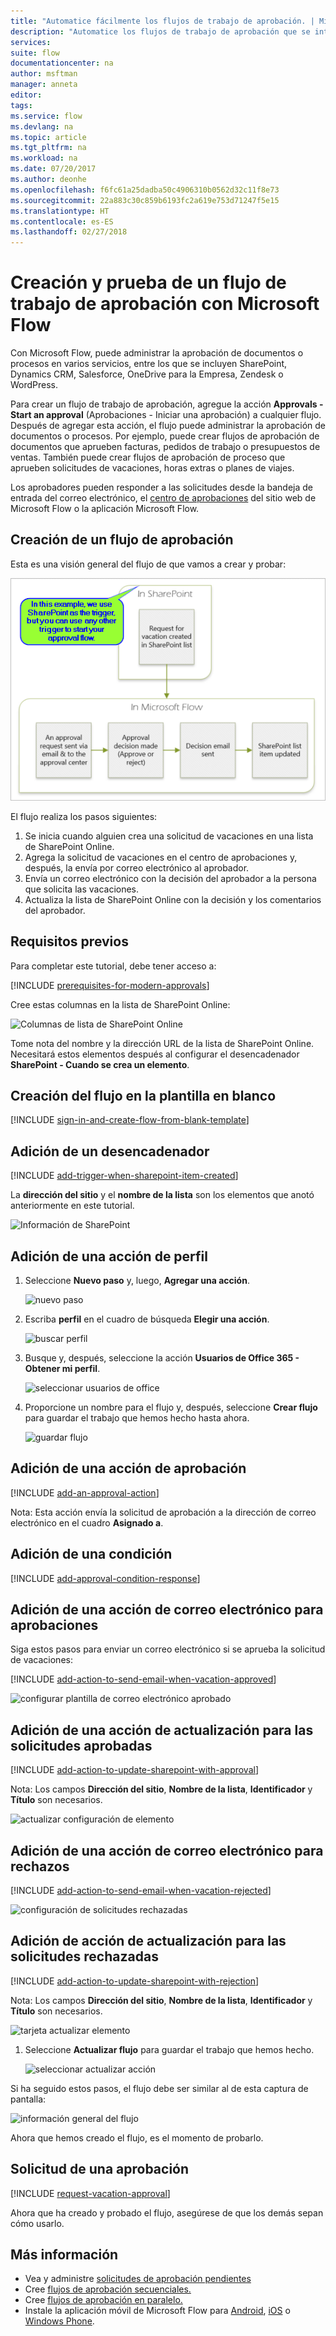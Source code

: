 ```yaml
---
title: "Automatice fácilmente los flujos de trabajo de aprobación. | Microsoft Docs"
description: "Automatice los flujos de trabajo de aprobación que se integran con SharePoint, Dynamics CRM, Salesforce, One Drive para la Empresa, Zendesk o WordPress."
services: 
suite: flow
documentationcenter: na
author: msftman
manager: anneta
editor: 
tags: 
ms.service: flow
ms.devlang: na
ms.topic: article
ms.tgt_pltfrm: na
ms.workload: na
ms.date: 07/20/2017
ms.author: deonhe
ms.openlocfilehash: f6fc61a25dadba50c4906310b0562d32c11f8e73
ms.sourcegitcommit: 22a883c30c859b6193fc2a619e753d71247f5e15
ms.translationtype: HT
ms.contentlocale: es-ES
ms.lasthandoff: 02/27/2018
---
```

# <a name="create-and-test-an-approval-workflow-with-microsoft-flow"></a>Creación y prueba de un flujo de trabajo de aprobación con Microsoft Flow
Con Microsoft Flow, puede administrar la aprobación de documentos o procesos en varios servicios, entre los que se incluyen SharePoint, Dynamics CRM, Salesforce, OneDrive para la Empresa, Zendesk o WordPress.

Para crear un flujo de trabajo de aprobación, agregue la acción **Approvals - Start an approval** (Aprobaciones - Iniciar una aprobación) a cualquier flujo. Después de agregar esta acción, el flujo puede administrar la aprobación de documentos o procesos. Por ejemplo, puede crear flujos de aprobación de documentos que aprueben facturas, pedidos de trabajo o presupuestos de ventas. También puede crear flujos de aprobación de proceso que aprueben solicitudes de vacaciones, horas extras o planes de viajes.

Los aprobadores pueden responder a las solicitudes desde la bandeja de entrada del correo electrónico, el [centro de aprobaciones](https://flow.microsoft.com/manage/approvals/received/) del sitio web de Microsoft Flow o la aplicación Microsoft Flow.

## <a name="create-an-approval-flow"></a>Creación de un flujo de aprobación
Esta es una visión general del flujo de que vamos a crear y probar:

   ![información general del flujo](./media/modern-approvals/create-flow-overview.png)

El flujo realiza los pasos siguientes:

1. Se inicia cuando alguien crea una solicitud de vacaciones en una lista de SharePoint Online.
2. Agrega la solicitud de vacaciones en el centro de aprobaciones y, después, la envía por correo electrónico al aprobador.
3. Envía un correo electrónico con la decisión del aprobador a la persona que solicita las vacaciones.
4. Actualiza la lista de SharePoint Online con la decisión y los comentarios del aprobador.

## <a name="prerequisites"></a>Requisitos previos
Para completar este tutorial, debe tener acceso a:

[!INCLUDE [prerequisites-for-modern-approvals](includes/prerequisites-for-modern-approvals.md)]

Cree estas columnas en la lista de SharePoint Online:

   ![Columnas de lista de SharePoint Online](./media/modern-approvals/sharepoint-list-fields.png)

Tome nota del nombre y la dirección URL de la lista de SharePoint Online. Necesitará estos elementos después al configurar el desencadenador **SharePoint - Cuando se crea un elemento**.

## <a name="create-your-flow-from-the-blank-template"></a>Creación del flujo en la plantilla en blanco
[!INCLUDE [sign-in-and-create-flow-from-blank-template](includes/sign-in-and-create-flow-from-blank-template.md)]

## <a name="add-a-trigger"></a>Adición de un desencadenador
[!INCLUDE [add-trigger-when-sharepoint-item-created](includes/add-trigger-when-sharepoint-item-created.md)]

La **dirección del sitio** y el **nombre de la lista** son los elementos que anotó anteriormente en este tutorial.

![Información de SharePoint](./media/modern-approvals/select-sharepoint-site-info.png)

## <a name="add-a-profile-action"></a>Adición de una acción de perfil
1. Seleccione **Nuevo paso** y, luego, **Agregar una acción**.
   
    ![nuevo paso](./media/modern-approvals/select-sharepoint-add-action.png)
2. Escriba **perfil** en el cuadro de búsqueda **Elegir una acción**.
   
    ![buscar perfil](./media/modern-approvals/search-for-profile.png)
3. Busque y, después, seleccione la acción **Usuarios de Office 365 - Obtener mi perfil**.
   
    ![seleccionar usuarios de office](./media/modern-approvals/select-my-profile.png)
4. Proporcione un nombre para el flujo y, después, seleccione **Crear flujo** para guardar el trabajo que hemos hecho hasta ahora.
   
    ![guardar flujo](./media/modern-approvals/save.png)

## <a name="add-an-approval-action"></a>Adición de una acción de aprobación
[!INCLUDE [add-an-approval-action](includes/add-an-approval-action.md)]

Nota: Esta acción envía la solicitud de aprobación a la dirección de correo electrónico en el cuadro **Asignado a**.

## <a name="add-a-condition"></a>Adición de una condición
[!INCLUDE [add-approval-condition-response](includes/add-approval-condition-response.md)]

## <a name="add-an-email-action-for-approvals"></a>Adición de una acción de correo electrónico para aprobaciones
Siga estos pasos para enviar un correo electrónico si se aprueba la solicitud de vacaciones:

[!INCLUDE [add-action-to-send-email-when-vacation-approved](includes/add-action-to-send-email-when-vacation-approved.md)]

   ![configurar plantilla de correo electrónico aprobado](./media/sequential-modern-approvals/yes-email-config.png)

## <a name="add-an-update-action-for-approved-requests"></a>Adición de una acción de actualización para las solicitudes aprobadas
[!INCLUDE [add-action-to-update-sharepoint-with-approval](includes/add-action-to-update-sharepoint-with-approval.md)]

Nota: Los campos **Dirección del sitio**, **Nombre de la lista**, **Identificador** y **Título** son necesarios.

![actualizar configuración de elemento](./media/modern-approvals/configure-update-item.png)

## <a name="add-an-email-action-for-rejections"></a>Adición de una acción de correo electrónico para rechazos
[!INCLUDE [add-action-to-send-email-when-vacation-rejected](includes/add-action-to-send-email-when-vacation-rejected.md)]

![configuración de solicitudes rechazadas](./media/modern-approvals/configure-rejected-email.png)

## <a name="add-update-action-for-rejected-requests"></a>Adición de acción de actualización para las solicitudes rechazadas
[!INCLUDE [add-action-to-update-sharepoint-with-rejection](includes/add-action-to-update-sharepoint-with-rejection.md)]

   Nota: Los campos **Dirección del sitio**, **Nombre de la lista**, **Identificador** y **Título** son necesarios.

![tarjeta actualizar elemento](./media/modern-approvals/configure-update-item-no.png)

1. Seleccione **Actualizar flujo** para guardar el trabajo que hemos hecho.
   
    ![seleccionar actualizar acción](./media/modern-approvals/update.png)

Si ha seguido estos pasos, el flujo debe ser similar al de esta captura de pantalla:

![información general del flujo](./media/modern-approvals/completed-flow.png)

Ahora que hemos creado el flujo, es el momento de probarlo.

## <a name="request-an-approval"></a>Solicitud de una aprobación
[!INCLUDE [request-vacation-approval](includes/request-vacation-approval.md)]

Ahora que ha creado y probado el flujo, asegúrese de que los demás sepan cómo usarlo.

## <a name="learn-more"></a>Más información
* Vea y administre [solicitudes de aprobación pendientes](approve-reject-requests.md)
* Cree [flujos de aprobación secuenciales.](sequential-modern-approvals.md)
* Cree [flujos de aprobación en paralelo.](parallel-modern-approvals.md)
* Instale la aplicación móvil de Microsoft Flow para [Android](https://aka.ms/flowmobiledocsandroid), [iOS](https://aka.ms/flowmobiledocsios) o [Windows Phone](https://aka.ms/flowmobilewindows).
